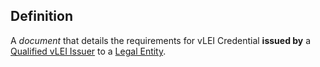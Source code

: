 ## Definition

A _document_ that details the requirements for vLEI Credential **issued by** a [Qualified vLEI Issuer](qualified-vlei-issuer.md) to a [Legal Entity](legal-entity.md).
